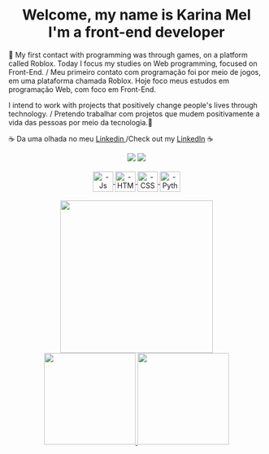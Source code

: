 
<h1 align="center">  Welcome, my name is Karina Mel <br>
 I'm a front-end developer</h1>
<p>&#128126; My first contact with programming was through games, on a platform called Roblox. Today I focus my studies on Web programming, focused on Front-End. / Meu primeiro contato com programação foi por meio de jogos, em uma plataforma chamada Roblox. Hoje foco meus estudos em programação Web, com foco em Front-End.<p>
<P>I intend to work with projects that positively change people's lives through technology. / Pretendo trabalhar com projetos que mudem positivamente a vida das pessoas por meio da tecnologia.&#127802;<p>
 
 <p>&#9749; Da uma olhada no meu <a target="_blank" href='https://www.linkedin.com/in/karina-mel-611649223/'> Linkedin </a>/Check out my <a target="_blank" href='https://www.linkedin.com/in/karina-mel-611649223/'>LinkedIn</a> &#9749;<P>
  <div align="center">
    <a href="https://www.linkedin.com/in/karina-mel-611649223/" target="_blank"><img src="https://img.shields.io/badge/LinkedIn-0077B5?style=for-the-badge&logo=linkedin&logoColor=white" target="_blank"></a>
   <a href="mailto:Karinamelarantessilva@gmail.com" target="_blank"><img src="https://img.shields.io/badge/Gmail-D14836?style=for-the-badge&logo=gmail&logoColor=white" target="_blank"></a>
  </div>
<div align="center">
 

<div style="display: inline_block"><br>
  <a href='https://github.com/KarinaMel0'>
  <img align="center" alt="-Js" height="40" width="40" src="https://img.icons8.com/dusk/344/javascript-logo.png">
  <img align="center" alt="-HTML" height="40" width="40" src="https://img.icons8.com/dusk/344/html-5.png">
  <img align="center" alt="-CSS" height="40" width="40" src="https://img.icons8.com/dusk/344/css3.png">
  <img align="center" alt="-Python" height="40" width="40" src="https://img.icons8.com/dusk/344/python.png">
</div>
  
</div></br>
<div align="center" style="display:inline,">
 <kbd style='border-radius:50%;'>
<img src="https://cdn.discordapp.com/attachments/725539486951538750/943887187378855966/download20220204121027.png"  style='width:300px; '/>
  </kbd>
</div>
<div align="center">
  <a href="https://github.com/KarinaMel0">
  <img height="180em" src="https://github-readme-stats.vercel.app/api?username=KarinaMel0&show_icons=true&theme=calm&include_all_commits=true&count_private=true"/>
  <img height="180em" src="https://github-readme-stats.vercel.app/api/top-langs/?username=KarinaMel0&layout=compact&langs_count=7&theme=calm"/>
</div>
 
